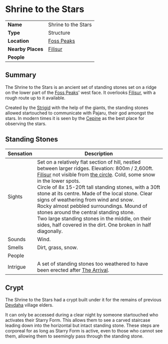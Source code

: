 # Shrine to the Stars

|||
| --- | --- |
| **Name** | Shrine to the Stars | place.4
| **Type** | Structure |
| **Location** | [Foss Peaks](../mountains/foss-peaks.md) |
| **Nearby Places** | [Filisur](../villages/filisur.md) |
| **People** | |

## Summary

The Shrine to the Stars is an ancient set of standing stones set on a ridge on the lower part of the [Foss Peaks](../mountains/foss-peaks.md)' west face. It overlooks [Filisur](../villages/filisur.md), with a rough route up to it available.

Created by the [Strigid](../../lineages/strigid.md) with the help of the giants, the standing stones allowed startouched to communicate with Pajaru, their god amongst the stars. In modern times it is seen by the [Cepine](../../lineages/cepine.md) as the best place for observing the stars.

## Standing Stones

| Sensation | Description |
| ---- | --- |
| Sights | Set on a relatively flat section of hill, nestled between larger ridges. Elevation: 800m / 2,600ft. [Filisur](../villages/filisur.md) not visible from [the circle](../buildings/the-circle.md). Cold, some snow  in the lower spots.<br>Circle of 8x 15-20ft tall standing stones, with a 30ft stone at its centre. Made of the local stone. Clear signs of weathering from wind and snow.<br>Rocky almost pebbled surroundings. Mound of stones around the central standing stone.<br>Two large standing stones in the middle, on their sides, half covered in the dirt. One broken in half diagonally. |
| Sounds | Wind. |
| Smells | Dirt, grass, snow. |
| People | |
| Intrigue | A set of standing stones too weathered to have been erected after [The Arrival](../../history/events/the-arrival.md). |

## Crypt

The Shrine to the Stars had a crypt built under it for the remains of previous [Devdaha](../villages/devdaha.md) village elders.

It can only be accessed during a clear night by someone startouched who activates their Starry Form. This allows them to see a carved staircase leading down into the horizontal but intact standing stone. These steps are corporeal for as long as Starry Form is active, even to those who cannot see them, allowing them to seemingly pass through the standing stone.
